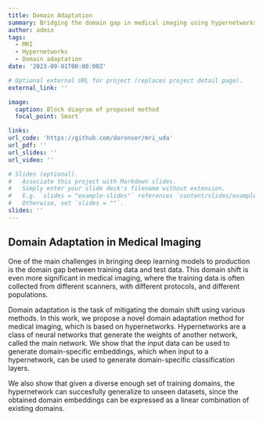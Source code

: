 ```yaml
---
title: Domain Adaptation 
summary: Bridging the domain gap in medical imaging using hypernetworks
author: admin
tags:
  - MRI
  - Hypernetworks
  - Domain adaptation
date: '2023-09-01T00:00:00Z'

# Optional external URL for project (replaces project detail page).
external_link: ''

image:
  caption: Block diagram of proposed method
  focal_point: Smart

links:
url_code: 'https://github.com/doronser/mri_uda'
url_pdf: ''
url_slides: ''
url_video: ''

# Slides (optional).
#   Associate this project with Markdown slides.
#   Simply enter your slide deck's filename without extension.
#   E.g. `slides = "example-slides"` references `content/slides/example-slides.md`.
#   Otherwise, set `slides = ""`.
slides: ''
---
```


## Domain Adaptation in Medical Imaging
One of the main challenges in bringing deep learning models to production is the domain gap between training data and test data. This domain shift is even more significant in medical imaging, where the training data is often collected from different scanners, with different protocols, and different populations.

Domain adaptation is the task of mitigating the domain shift using various methods. In this work, we propose a novel domain adaptation method for medical imaging, which is based on hypernetworks. Hypernetworks are a class of neural networks that generate the weights of another network, called the main network. We show that the input data can be used to generate domain-specific embeddings, which when input to a hypernetwork, can be used to generate domain-specific classification layers.

We also show that given a diverse enough set of training domains, the hypernetwork can succesfully generalize to unseen datasets, since the obtained domain embeddings can be expressed as a linear combination of existing domains.
